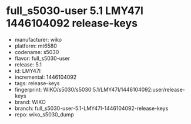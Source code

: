 # full_s5030-user 5.1 LMY47I 1446104092 release-keys
- manufacturer: wiko
- platform: mt6580
- codename: s5030
- flavor: full_s5030-user
- release: 5.1
- id: LMY47I
- incremental: 1446104092
- tags: release-keys
- fingerprint: WIKO/s5030/s5030:5.1/LMY47I/1446104092:user/release-keys
- brand: WIKO
- branch: full_s5030-user-5.1-LMY47I-1446104092-release-keys
- repo: wiko_s5030_dump
